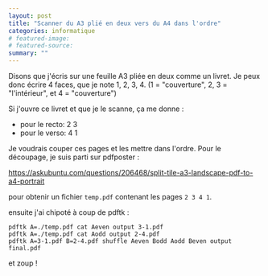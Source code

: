 ```yaml
---
layout: post
title: "Scanner du A3 plié en deux vers du A4 dans l'ordre"
categories: informatique
# featured-image: 
# featured-source: 
summary: ""
---
```


Disons que j'écris sur une feuille A3 pliée en deux comme un livret. 
Je peux donc écrire 4 faces, que je note 1, 2, 3, 4. 
(1 = "couverture", 2, 3 = "l'intérieur", et 4 = "couverture")

Si j'ouvre ce livret et que je le scanne, ça me donne :

- pour le recto: 2 3
- pour le verso: 4 1

Je voudrais couper ces pages et les mettre dans l'ordre. Pour le découpage, je suis parti sur pdfposter :

<https://askubuntu.com/questions/206468/split-tile-a3-landscape-pdf-to-a4-portrait>

pour obtenir un fichier `temp.pdf` contenant les pages `2 3 4 1`.

ensuite j'ai chipoté à coup de pdftk :

    pdftk A=./temp.pdf cat Aeven output 3-1.pdf
    pdftk A=./temp.pdf cat Aodd output 2-4.pdf
    pdftk A=3-1.pdf B=2-4.pdf shuffle Aeven Bodd Aodd Beven output final.pdf

et zoup !

<!-- J'ai même tenté de tout faire en un coup mais ça n'a pas work : -->

<!--     pdftk A=./temp.pdf shuffle Aeveneven Aoddodd Aevenodd Aoddeven output final.pdf -->
